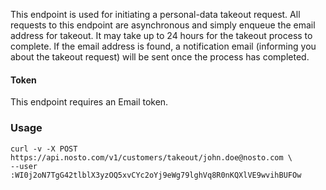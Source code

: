 This endpoint is used for initiating a personal-data takeout request. All requests to this endpoint are asynchronous and simply enqueue the email address for takeout. It may take up to 24 hours for the takeout process to complete. If the email address is found, a notification email (informing you about the takeout request) will be sent once the process has completed.

#### Token

This endpoint requires an Email token.

### Usage

```shell
curl -v -X POST https://api.nosto.com/v1/customers/takeout/john.doe@nosto.com \
--user :WI0j2oN7TgG42tlblX3yzOQ5xvCYc2oYj9eWg79lghVq8R0nKQXlVE9wvihBUFOw
```




